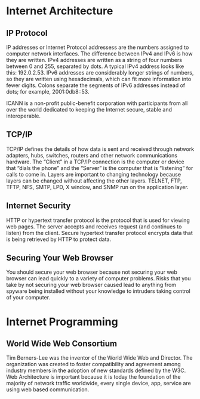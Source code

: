 # Internet Architecture

## IP Protocol

IP addresses or Internet Protocol addressess are the numbers assigned to computer network interfaces.
The difference between IPv4 and IPv6 is how they are written. IPv4 addresses are written as a string of four numbers between 0 and 255, separated by dots. A typical IPv4 address looks like this: 192.0.2.53. IPv6 addresses are considerably longer strings of numbers, so they are written using hexadecimals, which can fit more information into fewer digits. Colons separate the segments of IPv6 addresses instead of dots; for example, 2001:0db8::53.

ICANN is a non-profit public-benefit corporation with participants from all over the world dedicated to keeping the Internet secure, stable and interoperable.

## TCP/IP

TCP/IP defines the details of how data is sent and received through network adapters, hubs, switches, routers and other network communications hardware.
The “Client” in a TCP/IP connection is the computer or device that “dials the phone” and the “Server” is the computer that is “listening” for calls to come in.
Layers are important to changing technology because layers can be changed without affecting the other layers.
TELNET, FTP, TFTP, NFS, SMTP, LPD, X window, and SNMP run on the application layer.

## Internet Security 

HTTP or hypertext transfer protocol is the protocol that is used for viewing web pages. The server accepts and receives request (and continues to listen) from the client. 
Secure hypertext transfer protocol encrypts data that is being retrieved by HTTP to protect data.

## Securing Your Web Browser

You should secure your web browser because not securing your web browser can lead quickly to a variety of computer problems. Risks that you take by not securing your web browser caused lead to anything from spyware being installed without your knowledge to intruders taking control of your computer.

# Internet Programming

## World Wide Web Consortium

Tim Berners-Lee was the inventor of the World Wide Web and Director. The organization was created to foster compatibility and agreement among industry members in the adoption of new standards defined by the W3C.
Web Architecture is important because it is today the foundation of the majority of network traffic worldwide, every single device, app, service are using web based communication.
